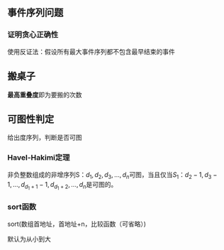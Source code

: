 ## 事件序列问题

### 证明贪心正确性

使用反证法：假设所有最大事件序列都不包含最早结束的事件

## 搬桌子

**最高重叠度**即为要搬的次数

## 可图性判定

给出度序列，判断是否可图

### Havel-Hakimi定理

非负整数组成的非增序列S：$d_1,d_2,d_3,\dots,d_n$可图，当且仅当$S_1$：$d_2-1,d_3-1,\dots,d_{d_1+1}-1,d_{d_1+2},\dots,d_n$是可图的。

### sort函数

sort(数组首地址，首地址+n，比较函数（可省略）)

默认为从小到大
